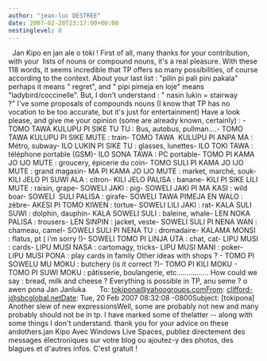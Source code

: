 ```yaml
---
author: "jean-luc DESTREE"
date: 2007-02-20T23:17:00+00:00
nestinglevel: 0
---
```

  Jan Kipo en jan ale o toki ! First of all, many thanks for your contribution, with your  lists of nouns or compound nouns, it's a real pleasure. With these 118 words, it seems incredible that TP offers so many possibilities, of course according to the context. About your last list : "pilin pi pali pini pakala" perhaps it means " regret", and " pipi pimeja en loje" means "ladybird/coccinelle". But, I don't understand : " nasin lukin = stairway ?" I've some proposals of compounds nouns (I know that TP has no vocation to be too accurate, but it's just for entertainment) Have a look please, and give me your opinion (some are already known, certainly) : - TOMO TAWA KULUPU PI SIKE TU TU : Bus, autobus, pullman....- TOMO TAWA KULUPU PI SIKE MUTE : train- TOMO TAWA  KULUPU PI ANPA MA : Métro, subway- ILO LUKIN PI SIKE TU : glasses, lunettes- ILO TOKI TAWA : téléphone portable (GSM)- ILO SONA TAWA : PC portable- TOMO PI KAMA JO IJO MUTE : groucery, épicerie du coin- TOMO SULI PI KAMA JO IJO MUTE : grand magasin- MA PI KAMA JO IJO MUTE : market, marché, souk- KILI JELO PI SUWI ALA : citron- KILI JELO PALISA : banane- KILI PI SIKE LILI MUTE : raisin, grape- SOWELI JAKI : pig- SOWELI JAKI PI MA KASI : wild boar- SOWELI  SULI PALISA : girafe- SOWELI TAWA PIMEJA EN WALO : zèbre- AKESI PI TOMO KIWEN : tortue- SOWELI LILI JAKI : rat- KALA SULI SUWI : dolphin, dauphin- KALA SOWELI SULI : baleine, whale- LEN NOKA PALISA : trousers- LEN SINPIN : jacket, veste- SOWELI SULI PI NENA WAN : chameau, camel- SOWELI SULI PI NENA TU : dromadaire- KALAMA MONSI : flatus, pt ( i'm sorry !)- SOWELI TOMO PI LINJA UTA : chat, cat- LIPU MUSI : cards- LIPU MUSI NASA : cartomagy, tricks- LIPU MUSI MANI : poker- LIPU MUSI PONA : play cards in family Other ideas with shops ? - TOMO PI SOWELU MU MOKU : butchery (is it correct ?)- TOMO PI KILI MOKU - TOMO PI SUWI MOKU : pâtisserie, boulangerie, etc................ How could we say : bread, milk and cheese ? Everything is possible in TP, anu seme ? o awen pona Jan Janluka       To: [tokipona@yahoogroups.comFrom](mailto://tokipona@yahoogroups.comFrom): [clifford-j@sbcglobal.netDate](mailto://clifford-j@sbcglobal.netDate): Tue, 20 Feb 2007 08:32:08 -0800Subject: \[tokipona\] Another slew of new expressionsWell, some are probably not new and many probably should not be in tp. I have marked some of thelatter --
 along with some things I don't understand. thank you for your advice on these andothers.jan Kipo Avec Windows Live Spaces, publiez directement des messages électroniques sur votre blog ou ajoutez-y des photos, des blagues et d'autres infos. C'est gratuit !